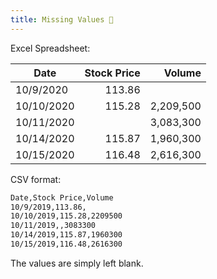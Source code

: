 ```yaml
---
title: Missing Values 🐽
---
```


Excel Spreadsheet:

| Date       | Stock Price |    Volume |
| ---------- | ----------: | --------: |
| 10/9/2020  |      113.86 |           |
| 10/10/2020 |      115.28 | 2,209,500 |
| 10/11/2020 |             | 3,083,300 |
| 10/14/2020 |      115.87 | 1,960,300 |
| 10/15/2020 |      116.48 | 2,616,300 |

CSV format:

```markdown
Date,Stock Price,Volume
10/9/2019,113.86,
10/10/2019,115.28,2209500
10/11/2019,,3083300
10/14/2019,115.87,1960300
10/15/2019,116.48,2616300
```

The values are simply left blank.
